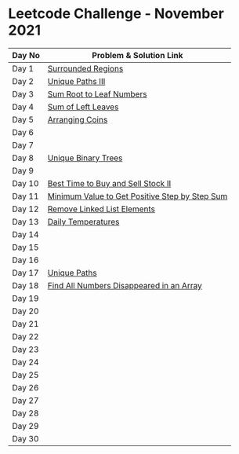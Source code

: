 # Leetcode Challenge - November 2021

| Day No | Problem & Solution Link                                                                                                                                              |
| ------ | -------------------------------------------------------------------------------------------------------------------------------------------------------------------- |
| Day 1  | [Surrounded Regions](../../difficulty-based-problem-index/leetcode-medium/leetcode-130-surrounded-regions.md)                                                        |
| Day 2  | [Unique Paths III](../../difficulty-based-problem-index/leetcode-hard/leetcode-980-unique-paths-iii.md)                                                              |
| Day 3  | [Sum Root to Leaf Numbers](../../difficulty-based-problem-index/leetcode-medium/leetcode-129-sum-root-to-leaf-numbers.md)                                            |
| Day 4  | [Sum of Left Leaves](../../difficulty-based-problem-index/leetcode-easy/leetcode-404-sum-of-left-leaves.md)                                                          |
| Day 5  | [Arranging Coins](../../difficulty-based-problem-index/leetcode-easy/leetcode-441-arranging-coins.md)                                                                |
| Day 6  |                                                                                                                                                                      |
| Day 7  |                                                                                                                                                                      |
| Day 8  | [Unique Binary Trees](../../difficulty-based-problem-index/leetcode-medium/leetcode-96-unique-binary-search-trees.md)                                                |
| Day 9  |                                                                                                                                                                      |
| Day 10 | [Best Time to Buy and Sell Stock II](../../difficulty-based-problem-index/leetcode-easy/leetcode-122-best-time-to-buy-and-sell-stock-ii.md)                          |
| Day 11 | [Minimum Value to Get Positive Step by Step Sum](../../difficulty-based-problem-index/leetcode-easy/leetcode-1413-minimum-value-to-get-positive-step-by-step-sum.md) |
| Day 12 | [Remove Linked List Elements](../../difficulty-based-problem-index/leetcode-easy/leetcode-203-remove-linked-list-elements.md)                                        |
| Day 13 | [Daily Temperatures](../../difficulty-based-problem-index/leetcode-medium/leetcode-739-daily-temperatures.md)                                                        |
| Day 14 |                                                                                                                                                                      |
| Day 15 |                                                                                                                                                                      |
| Day 16 |                                                                                                                                                                      |
| Day 17 | [Unique Paths](../../difficulty-based-problem-index/leetcode-medium/leetcode-62-unique-paths.md)                                                                     |
| Day 18 | [Find All Numbers Disappeared in an Array](../../difficulty-based-problem-index/leetcode-easy/leetcode-448-find-all-numbers-disappeared-in-an-array.md)              |
| Day 19 |                                                                                                                                                                      |
| Day 20 |                                                                                                                                                                      |
| Day 21 |                                                                                                                                                                      |
| Day 22 |                                                                                                                                                                      |
| Day 23 |                                                                                                                                                                      |
| Day 24 |                                                                                                                                                                      |
| Day 25 |                                                                                                                                                                      |
| Day 26 |                                                                                                                                                                      |
| Day 27 |                                                                                                                                                                      |
| Day 28 |                                                                                                                                                                      |
| Day 29 |                                                                                                                                                                      |
| Day 30 |                                                                                                                                                                      |

